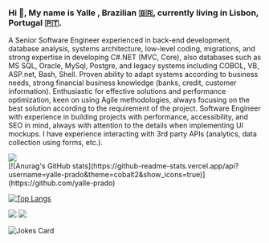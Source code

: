 ### Hi 👋, My name is Yalle , Brazilian 🇧🇷, currently living in Lisbon, Portugal 🇵🇹.

<!--
**yalle-prado/yalle-prado** is a ✨ _special_ ✨ repository because its `README.md` (this file) appears on your GitHub profile.
-->
A Senior Software Engineer experienced in back-end development, database analysis, systems architecture, low-level coding, migrations, and strong expertise in developing C#.NET (MVC, Core), also databases such as MS SQL, Oracle, MySql, Postgre, and legacy systems including COBOL, VB, ASP.net, Bash, Shell.
Proven ability to adapt systems according to business needs, strong financial business knowledge (banks, credit, customer information). Enthusiastic for effective solutions and performance optimization, keen on using Agile methodologies, always focusing on the best solution according to the requirement of the project.
Software Engineer with experience in building projects with performance, accessibility, and SEO in mind, always with attention to the details when implementing UI mockups. I have experience interacting with 3rd party APIs (analytics, data collection using forms, etc.).

<div class="row">
<img src="https://github-readme-streak-stats.herokuapp.com/?user=yalle-prado"/> 
 <div class="column">[![Anurag's GitHub stats](https://github-readme-stats.vercel.app/api?username=yalle-prado&theme=cobalt2&show_icons=true)](https://github.com/yalle-prado) </div>
 </div>
       
[![Top Langs](https://github-readme-stats.vercel.app/api/top-langs/?username=yalle-prado&theme=cobalt2)](https://github.com/yalle-prado)

[![](https://img.shields.io/badge/linkedin-%230077B5.svg?style=for-the-badge&logo=linkedin)](https://www.linkedin.com/in/yalle-prado/)
[![](https://img.shields.io/badge/Spotify-1ED760?style=for-the-badge&logo=spotify&logoColor=white)](https://open.spotify.com/?flow_ctx=3b8defe8-3f00-473f-a99f-ac9c72889d4a%3A1690324999)


![Jokes Card](https://readme-jokes.vercel.app/api)
